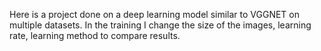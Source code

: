 Here is a project done on a deep learning model similar to VGGNET on multiple datasets. In the training I change the size of the images, learning rate, learning method to compare results.
